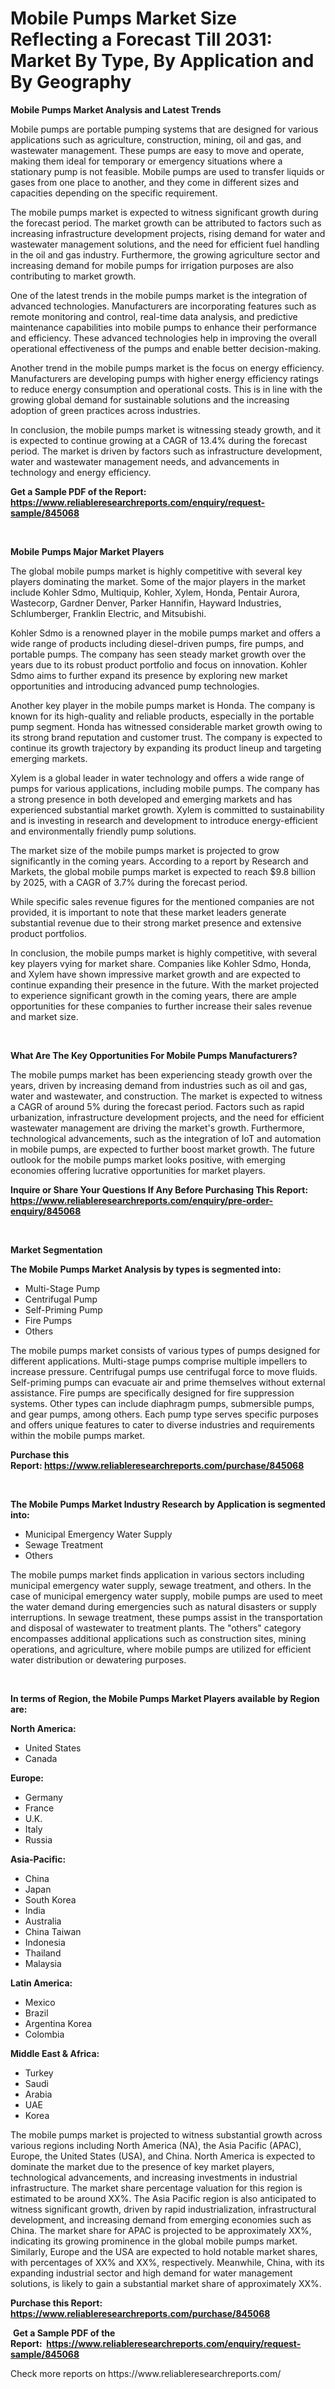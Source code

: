 <p><h1>Mobile Pumps Market Size Reflecting a Forecast Till 2031: Market By Type, By Application and By Geography</h1></p><p><strong>Mobile Pumps Market Analysis and Latest Trends</strong></p>
<p><p>Mobile pumps are portable pumping systems that are designed for various applications such as agriculture, construction, mining, oil and gas, and wastewater management. These pumps are easy to move and operate, making them ideal for temporary or emergency situations where a stationary pump is not feasible. Mobile pumps are used to transfer liquids or gases from one place to another, and they come in different sizes and capacities depending on the specific requirement.</p><p>The mobile pumps market is expected to witness significant growth during the forecast period. The market growth can be attributed to factors such as increasing infrastructure development projects, rising demand for water and wastewater management solutions, and the need for efficient fuel handling in the oil and gas industry. Furthermore, the growing agriculture sector and increasing demand for mobile pumps for irrigation purposes are also contributing to market growth.</p><p>One of the latest trends in the mobile pumps market is the integration of advanced technologies. Manufacturers are incorporating features such as remote monitoring and control, real-time data analysis, and predictive maintenance capabilities into mobile pumps to enhance their performance and efficiency. These advanced technologies help in improving the overall operational effectiveness of the pumps and enable better decision-making.</p><p>Another trend in the mobile pumps market is the focus on energy efficiency. Manufacturers are developing pumps with higher energy efficiency ratings to reduce energy consumption and operational costs. This is in line with the growing global demand for sustainable solutions and the increasing adoption of green practices across industries.</p><p>In conclusion, the mobile pumps market is witnessing steady growth, and it is expected to continue growing at a CAGR of 13.4% during the forecast period. The market is driven by factors such as infrastructure development, water and wastewater management needs, and advancements in technology and energy efficiency.</p></p>
<p><strong>Get a Sample PDF of the Report:&nbsp; <a href="https://www.reliableresearchreports.com/enquiry/request-sample/845068">https://www.reliableresearchreports.com/enquiry/request-sample/845068</a></strong></p>
<p>&nbsp;</p>
<p><strong>Mobile Pumps Major Market Players</strong></p>
<p><p>The global mobile pumps market is highly competitive with several key players dominating the market. Some of the major players in the market include Kohler Sdmo, Multiquip, Kohler, Xylem, Honda, Pentair Aurora, Wastecorp, Gardner Denver, Parker Hannifin, Hayward Industries, Schlumberger, Franklin Electric, and Mitsubishi.</p><p>Kohler Sdmo is a renowned player in the mobile pumps market and offers a wide range of products including diesel-driven pumps, fire pumps, and portable pumps. The company has seen steady market growth over the years due to its robust product portfolio and focus on innovation. Kohler Sdmo aims to further expand its presence by exploring new market opportunities and introducing advanced pump technologies.</p><p>Another key player in the mobile pumps market is Honda. The company is known for its high-quality and reliable products, especially in the portable pump segment. Honda has witnessed considerable market growth owing to its strong brand reputation and customer trust. The company is expected to continue its growth trajectory by expanding its product lineup and targeting emerging markets.</p><p>Xylem is a global leader in water technology and offers a wide range of pumps for various applications, including mobile pumps. The company has a strong presence in both developed and emerging markets and has experienced substantial market growth. Xylem is committed to sustainability and is investing in research and development to introduce energy-efficient and environmentally friendly pump solutions.</p><p>The market size of the mobile pumps market is projected to grow significantly in the coming years. According to a report by Research and Markets, the global mobile pumps market is expected to reach $9.8 billion by 2025, with a CAGR of 3.7% during the forecast period.</p><p>While specific sales revenue figures for the mentioned companies are not provided, it is important to note that these market leaders generate substantial revenue due to their strong market presence and extensive product portfolios.</p><p>In conclusion, the mobile pumps market is highly competitive, with several key players vying for market share. Companies like Kohler Sdmo, Honda, and Xylem have shown impressive market growth and are expected to continue expanding their presence in the future. With the market projected to experience significant growth in the coming years, there are ample opportunities for these companies to further increase their sales revenue and market size.</p></p>
<p>&nbsp;</p>
<p><strong>What Are The Key Opportunities For Mobile Pumps Manufacturers?</strong></p>
<p><p>The mobile pumps market has been experiencing steady growth over the years, driven by increasing demand from industries such as oil and gas, water and wastewater, and construction. The market is expected to witness a CAGR of around 5% during the forecast period. Factors such as rapid urbanization, infrastructure development projects, and the need for efficient wastewater management are driving the market's growth. Furthermore, technological advancements, such as the integration of IoT and automation in mobile pumps, are expected to further boost market growth. The future outlook for the mobile pumps market looks positive, with emerging economies offering lucrative opportunities for market players.</p></p>
<p><strong>Inquire or Share Your Questions If Any Before Purchasing This Report: <a href="https://www.reliableresearchreports.com/enquiry/pre-order-enquiry/845068">https://www.reliableresearchreports.com/enquiry/pre-order-enquiry/845068</a></strong></p>
<p>&nbsp;</p>
<p><strong>Market Segmentation</strong></p>
<p><strong>The Mobile Pumps Market Analysis by types is segmented into:</strong></p>
<p><ul><li>Multi-Stage Pump</li><li>Centrifugal Pump</li><li>Self-Priming Pump</li><li>Fire Pumps</li><li>Others</li></ul></p>
<p><p>The mobile pumps market consists of various types of pumps designed for different applications. Multi-stage pumps comprise multiple impellers to increase pressure. Centrifugal pumps use centrifugal force to move fluids. Self-priming pumps can evacuate air and prime themselves without external assistance. Fire pumps are specifically designed for fire suppression systems. Other types can include diaphragm pumps, submersible pumps, and gear pumps, among others. Each pump type serves specific purposes and offers unique features to cater to diverse industries and requirements within the mobile pumps market.</p></p>
<p><strong>Purchase this Report:&nbsp;<a href="https://www.reliableresearchreports.com/purchase/845068">https://www.reliableresearchreports.com/purchase/845068</a></strong></p>
<p>&nbsp;</p>
<p><strong>The Mobile Pumps Market Industry Research by Application is segmented into:</strong></p>
<p><ul><li>Municipal Emergency Water Supply</li><li>Sewage Treatment</li><li>Others</li></ul></p>
<p><p>The mobile pumps market finds application in various sectors including municipal emergency water supply, sewage treatment, and others. In the case of municipal emergency water supply, mobile pumps are used to meet the water demand during emergencies such as natural disasters or supply interruptions. In sewage treatment, these pumps assist in the transportation and disposal of wastewater to treatment plants. The "others" category encompasses additional applications such as construction sites, mining operations, and agriculture, where mobile pumps are utilized for efficient water distribution or dewatering purposes.</p></p>
<p>&nbsp;</p>
<p><strong>In terms of Region, the Mobile Pumps Market Players available by Region are:</strong></p>
<p>
    <p> <strong> North America: </strong>
        <ul>
            <li>United States</li>
            <li>Canada</li>
        </ul>
        </p> 
    <p> <strong> Europe: </strong>
        <ul>
            <li>Germany</li>
            <li>France</li>
            <li>U.K.</li>
            <li>Italy</li>
            <li>Russia</li>
        </ul>
        </p> 
    <p> <strong> Asia-Pacific: </strong>
        <ul>
            <li>China</li>
            <li>Japan</li>
            <li>South Korea</li>
            <li>India</li>
            <li>Australia</li>
            <li>China Taiwan</li>
            <li>Indonesia</li>
            <li>Thailand</li>
            <li>Malaysia</li>
        </ul>
        </p> 
    <p> <strong> Latin America: </strong>
        <ul>
            <li>Mexico</li>
            <li>Brazil</li>
            <li>Argentina Korea</li>
            <li>Colombia</li>
        </ul>
        </p> 
    <p> <strong> Middle East & Africa: </strong>
        <ul>
            <li>Turkey</li>
            <li>Saudi</li>
            <li>Arabia</li>
            <li>UAE</li>
            <li>Korea</li>
        </ul>
    </p>
    </p>
<p><p>The mobile pumps market is projected to witness substantial growth across various regions including North America (NA), the Asia Pacific (APAC), Europe, the United States (USA), and China. North America is expected to dominate the market due to the presence of key market players, technological advancements, and increasing investments in industrial infrastructure. The market share percentage valuation for this region is estimated to be around XX%. The Asia Pacific region is also anticipated to witness significant growth, driven by rapid industrialization, infrastructural development, and increasing demand from emerging economies such as China. The market share for APAC is projected to be approximately XX%, indicating its growing prominence in the global mobile pumps market. Similarly, Europe and the USA are expected to hold notable market shares, with percentages of XX% and XX%, respectively. Meanwhile, China, with its expanding industrial sector and high demand for water management solutions, is likely to gain a substantial market share of approximately XX%.</p></p>
<p><strong>Purchase this Report: <a href="https://www.reliableresearchreports.com/purchase/845068">https://www.reliableresearchreports.com/purchase/845068</a></strong></p>
<p>&nbsp;<strong>Get a Sample PDF of the Report:&nbsp;&nbsp;<a href="https://www.reliableresearchreports.com/enquiry/request-sample/845068">https://www.reliableresearchreports.com/enquiry/request-sample/845068</a></strong></p>
<p><strong></strong></p>
<p>Check more reports on https://www.reliableresearchreports.com/</p>